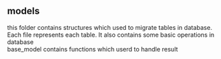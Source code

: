 ## models
this folder contains structures which used to migrate tables in database. Each file represents each table. It also contains some basic operations in database<br>
base_model contains functions which userd to handle result
